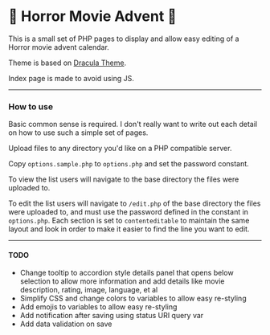 # 👻 Horror Movie Advent 🎃
This is a small set of PHP pages to display and allow easy editing of a Horror movie advent calendar.

Theme is based on [Dracula Theme](https://draculatheme.com).

Index page is made to avoid using JS.

---
### How to use
Basic common sense is required. I don't really want to write out each detail on how to use such a simple set of pages.

Upload files to any directory you'd like on a PHP compatible server.

Copy `options.sample.php` to `options.php` and set the password constant.

To view the list users will navigate to the base directory the files were uploaded to.

To edit the list users will navigate to `/edit.php` of the base directory the files were uploaded to, and must use the password defined in the constant in `options.php`. Each section is set to `contenteditable` to maintain the same layout and look in order to make it easier to find the line you want to edit.

---
#### TODO
- Change tooltip to accordion style details panel that opens below selection to allow more information and add details like movie description, rating, image, language, et al
- Simplify CSS and change colors to variables to allow easy re-styling
- Add emojis to variables to allow easy re-styling
- Add notification after saving using status URI query var
- Add data validation on save